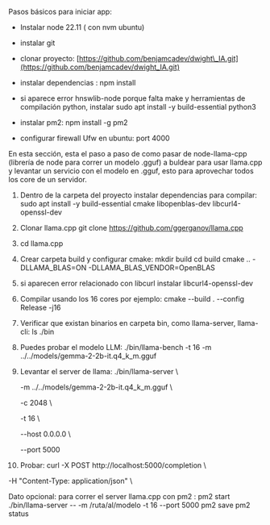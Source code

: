 


Pasos básicos para iniciar app:

*   Instalar node 22.11 ( con nvm ubuntu)
    
*   instalar git
    
*   clonar proyecto: [https://github.com/benjamcadev/dwight\_IA.git](https://github.com/benjamcadev/dwight_IA.git)
    
*   instalar dependencias : npm install
    
*   si aparece error hnswlib-node porque falta make y herramientas de compilación python, instalar sudo apt install -y build-essential python3
    
*   instalar pm2: npm install -g pm2
    
*   configurar firewall Ufw en ubuntu: port 4000
    

En esta sección, esta el paso a paso de como pasar de node-llama-cpp (librería de node para correr un modelo .gguf) a buldear para usar llama.cpp y levantar un servicio con el modelo en .gguf, esto para aprovechar todos los core de un servidor.

1.  Dentro de la carpeta del proyecto instalar dependencias para compilar: sudo apt install -y build-essential cmake libopenblas-dev libcurl4-openssl-dev
    
2.  Clonar llama.cpp git clone https://github.com/ggerganov/llama.cpp
    
3.  cd llama.cpp
    
4.  Crear carpeta build y configurar cmake: mkdir build cd build cmake .. -DLLAMA\_BLAS=ON -DLLAMA\_BLAS\_VENDOR=OpenBLAS
    
5.  si aparecen error relacionado con libcurl instalar libcurl4-openssl-dev
    
6.  Compilar usando los 16 cores por ejemplo: cmake --build . --config Release -j16
    
7.  Verificar que existan binarios en carpeta bin, como llama-server, llama-cli: ls ./bin
    
8.  Puedes probar el modelo LLM: ./bin/llama-bench -t 16 -m ../../models/gemma-2-2b-it.q4\_k\_m.gguf
    
9.  Levantar el server de llama: ./bin/llama-server \\
    
    \-m ../../models/gemma-2-2b-it.q4\_k\_m.gguf \\
    
    \-c 2048 \\
    
    \-t 16 \\
    
    \--host 0.0.0.0 \\
    
    \--port 5000
    

10. Probar: curl -X POST http://localhost:5000/completion \\

\-H "Content-Type: application/json" \\

Dato opcional: para correr el server llama.cpp con pm2 : 
pm2 start ./bin/llama-server -- -m /ruta/al/modelo -t 16 --port 5000
pm2 save
pm2 status

